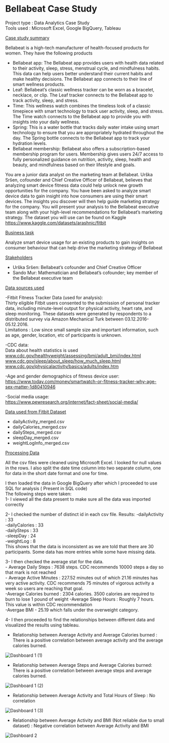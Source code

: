 # Bellabeat Case Study

Project type : Data Analytics Case Study   
Tools used : Microsoft Excel, Google BigQuery, Tableau

<ins>Case study summary</ins> 

Bellabeat is a high-tech manufacturer of health-focused products for women. They have the following products
- Bellabeat app: The Bellabeat app provides users with health data related to their activity, sleep, stress,
menstrual cycle, and mindfulness habits. This data can help users better understand their current habits and
make healthy decisions. The Bellabeat app connects to their line of smart wellness products.
- Leaf: Bellabeat’s classic wellness tracker can be worn as a bracelet, necklace, or clip. The Leaf tracker connects
to the Bellabeat app to track activity, sleep, and stress.
- Time: This wellness watch combines the timeless look of a classic timepiece with smart technology to track user
activity, sleep, and stress. The Time watch connects to the Bellabeat app to provide you with insights into your
daily wellness.
- Spring: This is a water bottle that tracks daily water intake using smart technology to ensure that you are
appropriately hydrated throughout the day. The Spring bottle connects to the Bellabeat app to track your
hydration levels.
- Bellabeat membership: Bellabeat also offers a subscription-based membership program for users.
Membership gives users 24/7 access to fully personalized guidance on nutrition, activity, sleep, health and
beauty, and mindfulness based on their lifestyle and goals.

You are a junior data analyst on the marketing team at Bellabeat. Urška Sršen, cofounder and Chief Creative Officer of Bellabeat, believes that analyzing smart
device fitness data could help unlock new growth opportunities for the company. You have been asked to analyze smart device data to gain insight into how consumers are using their smart devices. The insights you discover will then help guide marketing strategy for the company. You will present your analysis to the Bellabeat executive team along with your high-level recommendations for Bellabeat’s marketing strategy. The dataset you will use can be found on Kaggle https://www.kaggle.com/datasets/arashnic/fitbit

<ins>Business task</ins>

Analyze smart device usage for an existing products to gain insights on consumer behaviour that can help drive the marketing strategy of Bellabeat

<ins>Stakeholders</ins>

- Urška Sršen: Bellabeat’s cofounder and Chief Creative Officer
- Sando Mur: Mathematician and Bellabeat’s cofounder; key member of the Bellabeat executive team

<ins>Data sources used</ins>

-Fitbit Fitness Tracker Data (used for analysis):     
Thirty eligible Fitbit users consented to the submission of personal tracker data, including minute-level output for physical activity, heart rate, and sleep monitoring. These datasets were generated by respondents to a distributed survey via Amazon Mechanical Turk between 03.12.2016-05.12.2016.  
Limitations : Low since small sample size and important information, such as age, gender, location, etc of participants is unknown. 

-CDC data:       
Data about health statistics is used
www.cdc.gov/healthyweight/assessing/bmi/adult_bmi/index.html
www.cdc.gov/sleep/about_sleep/how_much_sleep.html
www.cdc.gov/physicalactivity/basics/adults/index.htm

-Age and gender demographics of fitness device user:     
https://www.today.com/money/smartwatch-or-fitness-tracker-why-age-sex-matter-1d80410946

-Social media usage:     
https://www.pewresearch.org/internet/fact-sheet/social-media/

<ins>Data used from Fitbit Dataset</ins>

- dailyActivity_merged.csv
- dailyCalories_merged.csv
- dailySteps_merged.csv
- sleepDay_merged.csv
- weightLogInfo_merged.csv

<ins>Processing Data</ins>

All the csv files were cleaned using Microsoft Excel. I looked for null values in the rows. I also split the date time column into two separate column, one for data in the short date format and one for time.

I then loaded the data in Google BigQuery after which I proceeded to use SQL for analysis ( Present in SQL code)   
The following steps were taken:    
1- I viewed all the data present to make sure all the data was imported correctly   

2- I checked the number of distinct id in each csv file. Results:
       -dailyActivity : 33      
       -dailyCalories : 33        
       -dailySteps : 33       
       -sleepDay : 24      
       -weightLog : 8         
This shows that the data is inconsistent as we are told that there are 30 participants. Some data has more entries while some have missing data.    

3- I then checked the average stat for the data.      
       - Average Daily Steps : 7638 steps. CDC recommends 10000 steps a day so that mark is not reached          
       - Average Active Minutes : 227.52 minutes out of which 21.16 minutes has very active activity. CDC recommends 75 minutes of vigorous activity a week so users                                   are reaching that goal.       
       -Average Calories burned : 2304 calories. 3500 calories are required to burn to lose 1 pound of weight 
       -Average Sleep Hours : Roughly 7 hours. This value is within CDC recommendation      
       -Avergae BMI - 25.19 which falls under the overweight category.    

4- I then proceeded to find the relationships between different data and visualized the results using tableau.           
- Relationship between Average Activity and Average Calories burned : There is a positive correlation between average activity and the average calories burned.
       
![Dashboard 1 (1)](https://user-images.githubusercontent.com/101150323/196565554-42679b84-008a-4934-9d8e-c062a8aa3da7.png)
       
      
      
      
- Relationship between Average Steps and Average Calories burned: There is a positive correlation between average steps and average calories burned.
       
![Dashboard 1 (2)](https://user-images.githubusercontent.com/101150323/196565882-f104e9da-fcd2-46c2-9d87-1cfd08396213.png)



- Relationship between Average Activity and Total Hours of Sleep : No correlation

![Dashboard 1 (3)](https://user-images.githubusercontent.com/101150323/196566117-804bd7b7-828e-4d20-a094-60f4a4c5135c.png)



- Relationship between Average Activity and BMI (Not reliable due to small dataset) : Negative correlation between Average Activity and BMI

![Dashboard 2](https://user-images.githubusercontent.com/101150323/196566223-d34cf83a-a4e0-4d52-b12f-1e8b0f4421a3.png)


